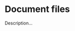 <!-- ======================================================================
--- Search engine
title:          Document files
keywords:       document file
description:    Document files in md-site-engine.
--- Menu system
order:          10
text:           Document files
hidden:         false
umbel:          false
--- Page properties
id:             
document:       
layout:         layout-2-left
$-left:         #side-menu
--- Side menu
side-menu-root:     /documentation
side-menu-header:   Documentation
side-menu-top:      Introduction
side-menu-depth:    2
======================================================================= -->

# Document files

Description...